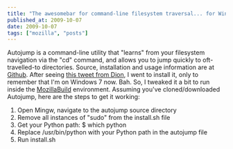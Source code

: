 ```yaml
---
title: "The awesomebar for command-line filesystem traversal... for Windows"
published_at: 2009-10-07
date: 2009-10-07
tags: ["mozilla", "posts"]
---
```

Autojump is a command-line utility that "learns" from your filesystem navigation via the "cd" command, and allows you to jump quickly to oft-travelled-to directories. Source, installation and usage information are at [Github](http://github.com/joelthelion/autojump). After seeing [this tweet from Dion](http://twitter.com/dalmaer/statuses/4685018591), I went to install it, only to remember that I'm on Windows 7 now. Bah. So, I tweaked it a bit to run inside the [MozillaBuild](https://developer.mozilla.org/En/Windows_Build_Prerequisites\#MozillaBuild) environment. Assuming you've cloned/downloaded Autojump, here are the steps to get it working:

1.  Open Mingw, navigate to the autojump source directory
2.  Remove all instances of "sudo" from the install.sh file
3.  Get your Python path: $ which python
4.  Replace /usr/bin/python with your Python path in the autojump file
5.  Run install.sh